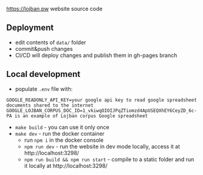 https://lojban.pw website source code
## Deployment

* edit contents of `data/` folder
* commit&push changes
* CI/CD will deploy changes and publish them in gh-pages branch

## Local development
* populate `.env` file with:
```
GOOGLE_READONLY_API_KEY=your google api key to read google spreadsheet documents shared to the internet 
GOOGLE_LOJBAN_CORPUS_DOC_ID=1_vkiwqOIOIJPqZTiomzd4ApUSEQXhEY6CeyZD_6c-PA is an example of Lojban corpus Google spreadsheet
```
* `make build` - you can use it only once
* `make dev` - run the docker container
	* run `npm i` in the docker console
	* `npm run dev` - run the website in dev mode locally, access it at http://localhost:3298/
	* `npm run build && npm run start` - compile to a static folder and run it locally at http://localhost:3298/
